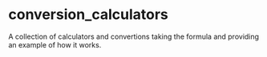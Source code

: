 # conversion_calculators
A collection of calculators and convertions taking the formula and providing an example of how it works.
